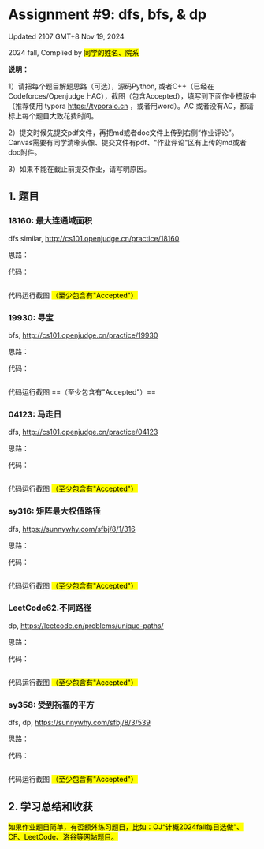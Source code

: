 # Assignment #9: dfs, bfs, & dp

Updated 2107 GMT+8 Nov 19, 2024

2024 fall, Complied by <mark>同学的姓名、院系</mark>



**说明：**

1）请把每个题目解题思路（可选），源码Python, 或者C++（已经在Codeforces/Openjudge上AC），截图（包含Accepted），填写到下面作业模版中（推荐使用 typora https://typoraio.cn ，或者用word）。AC 或者没有AC，都请标上每个题目大致花费时间。

2）提交时候先提交pdf文件，再把md或者doc文件上传到右侧“作业评论”。Canvas需要有同学清晰头像、提交文件有pdf、"作业评论"区有上传的md或者doc附件。

3）如果不能在截止前提交作业，请写明原因。



## 1. 题目

### 18160: 最大连通域面积

dfs similar, http://cs101.openjudge.cn/practice/18160

思路：



代码：

```python

```



代码运行截图 <mark>（至少包含有"Accepted"）</mark>





### 19930: 寻宝

bfs, http://cs101.openjudge.cn/practice/19930

思路：



代码：

```python

```



代码运行截图 ==（至少包含有"Accepted"）==





### 04123: 马走日

dfs, http://cs101.openjudge.cn/practice/04123

思路：



代码：

```python

```



代码运行截图 <mark>（至少包含有"Accepted"）</mark>





### sy316: 矩阵最大权值路径

dfs, https://sunnywhy.com/sfbj/8/1/316

思路：



代码：

```python

```



代码运行截图 <mark>（至少包含有"Accepted"）</mark>







### LeetCode62.不同路径

dp, https://leetcode.cn/problems/unique-paths/

思路：



代码：

```python

```



代码运行截图 <mark>（至少包含有"Accepted"）</mark>





### sy358: 受到祝福的平方

dfs, dp, https://sunnywhy.com/sfbj/8/3/539

思路：



代码：

```python

```



代码运行截图 <mark>（至少包含有"Accepted"）</mark>





## 2. 学习总结和收获

<mark>如果作业题目简单，有否额外练习题目，比如：OJ“计概2024fall每日选做”、CF、LeetCode、洛谷等网站题目。</mark>





